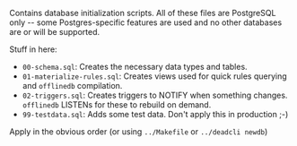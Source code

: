 Contains database initialization scripts.
All of these files are PostgreSQL only -- some Postgres-specific features are used and no other databases are or will be supported.

Stuff in here:

- `00-schema.sql`: Creates the necessary data types and tables.
- `01-materialize-rules.sql`: Creates views used for quick rules querying and `offlinedb` compilation.
- `02-triggers.sql`: Creates triggers to NOTIFY when something changes. `offlinedb` LISTENs for these to rebuild on demand.
- `99-testdata.sql`: Adds some test data. Don't apply this in production ;-)

Apply in the obvious order (or using `../Makefile` or `../deadcli newdb`)
